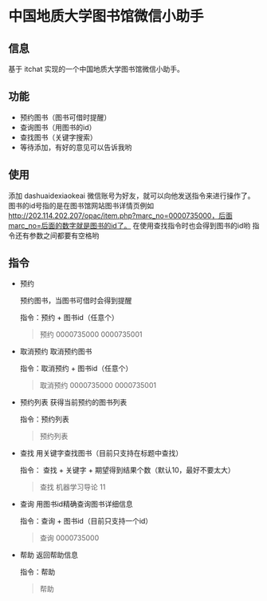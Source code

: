 # 中国地质大学图书馆微信小助手

## 信息
基于 itchat 实现的一个中国地质大学图书馆微信小助手。

## 功能

- 预约图书（图书可借时提醒）
- 查询图书（用图书的id）
- 查找图书（关键字搜索）
- 等待添加，有好的意见可以告诉我哟

## 使用
添加 dashuaidexiaokeai 微信账号为好友，就可以向他发送指令来进行操作了。
图书的id号指的是在图书馆网站图书详情页例如 http://202.114.202.207/opac/item.php?marc_no=0000735000，后面marc_no=后面的数字就是图书的id了。
在使用查找指令时也会得到图书的id哟
指令还有参数之间都要有空格哟
## 指令

- 预约

    预约图书，当图书可借时会得到提醒

    指令：预约 + 图书id（任意个）
    > 预约 0000735000 0000735001

- 取消预约
    取消预约图书

    指令：取消预约 + 图书id（任意个）
    >取消预约 0000735000 0000735001

- 预约列表
    获得当前预约的图书列表

    指令：预约列表
    >预约列表

- 查找
    用关键字查找图书（目前只支持在标题中查找）

    指令： 查找 + 关键字 + 期望得到结果个数（默认10，最好不要太大）
    >查找 机器学习导论 11

- 查询
    用图书id精确查询图书详细信息

    指令：查询 + 图书id（目前只支持一个id）
    >查询 0000735000

- 帮助
    返回帮助信息

    指令：帮助
    >帮助






